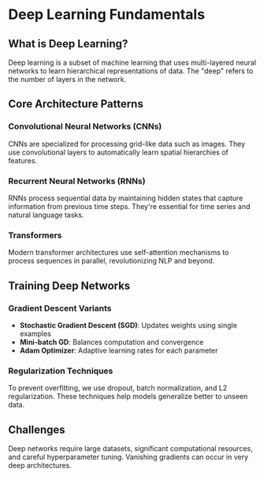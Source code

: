 # Deep Learning Fundamentals

## What is Deep Learning?
Deep learning is a subset of machine learning that uses multi-layered neural networks to learn hierarchical representations of data. The "deep" refers to the number of layers in the network.

## Core Architecture Patterns

### Convolutional Neural Networks (CNNs)
CNNs are specialized for processing grid-like data such as images. They use convolutional layers to automatically learn spatial hierarchies of features.

### Recurrent Neural Networks (RNNs)
RNNs process sequential data by maintaining hidden states that capture information from previous time steps. They're essential for time series and natural language tasks.

### Transformers
Modern transformer architectures use self-attention mechanisms to process sequences in parallel, revolutionizing NLP and beyond.

## Training Deep Networks

### Gradient Descent Variants
- **Stochastic Gradient Descent (SGD)**: Updates weights using single examples
- **Mini-batch GD**: Balances computation and convergence
- **Adam Optimizer**: Adaptive learning rates for each parameter

### Regularization Techniques
To prevent overfitting, we use dropout, batch normalization, and L2 regularization. These techniques help models generalize better to unseen data.

## Challenges
Deep networks require large datasets, significant computational resources, and careful hyperparameter tuning. Vanishing gradients can occur in very deep architectures.
